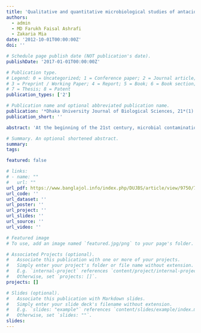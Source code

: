 ```yaml
---
title: 'Qualitative and quantitative microbiological studies of antacid and paracetamol suspensions from different drugstores of Dhaka'
authors:
  - admin
  - MD Farukh Faisal Ashrafi
  - Zakaria Mia
date: '2012-10-01T00:00:00Z'
doi: ''

# Schedule page publish date (NOT publication's date).
publishDate: '2017-01-01T00:00:00Z'

# Publication type.
# Legend: 0 = Uncategorized; 1 = Conference paper; 2 = Journal article;
# 3 = Preprint / Working Paper; 4 = Report; 5 = Book; 6 = Book section;
# 7 = Thesis; 8 = Patent
publication_types: ['2']

# Publication name and optional abbreviated publication name.
publication: '*Dhaka University Journal of Biological Sciences, 21*(1)'
publication_short: ''

abstract: 'At the beginning of the 21st century, microbial contamination of non-sterile products is one of the major reasons for product recalls and production shutdowns (1). Contamination of oral liquid pharmaceuticals with microorganisms can bring about changes in their physical characteristics, including phase separation in emulsions, the thinning and discoloration of creams, fermentation and precipitation of syrups, flocculation in suspension and color-odor changes (2). The presence of certain microorganisms in non-sterile pharmaceutical products adversely affect the therapeutic activity of the product or even harmful for the health of the patient. As antacid and paracetamol are two widely used drugs in Bangladesh among the general population, the microbiological safety of these drugs is an important public health concern. Liquid antacids often contain ingredients of high basic pH which readily support the growth of a variety of microorganisms if appropriate precautions are not taken (3, 4). A research carried out in 2004 indicated the aerobic microbial count exceeding the USP limit in 75% of the antacid samples checked (5). From 1995 to 2002, pharmaceutical products with acetaminophen as the active ingredient have been recalled time to time by FDA of USA from markets due to contamination with aerobic bacteria exceeding the acceptable limits (1). This research elucidates the necessity of improved microbiological quality control of paracetamol and antacid suspensions from various pharmaceutical companies of Bangladesh.'

# Summary. An optional shortened abstract.
summary:
tags:

featured: false

# links:
# - name: ""
#   url: ""
url_pdf: https://www.banglajol.info/index.php/DUJBS/article/view/9750/7237
url_code: ''
url_dataset: ''
url_poster: ''
url_project: ''
url_slides: ''
url_source: ''
url_video: ''

# Featured image
# To use, add an image named `featured.jpg/png` to your page's folder.

# Associated Projects (optional).
#   Associate this publication with one or more of your projects.
#   Simply enter your project's folder or file name without extension.
#   E.g. `internal-project` references `content/project/internal-project/index.md`.
#   Otherwise, set `projects: []`.
projects: []

# Slides (optional).
#   Associate this publication with Markdown slides.
#   Simply enter your slide deck's filename without extension.
#   E.g. `slides: "example"` references `content/slides/example/index.md`.
#   Otherwise, set `slides: ""`.
slides:
---
```



